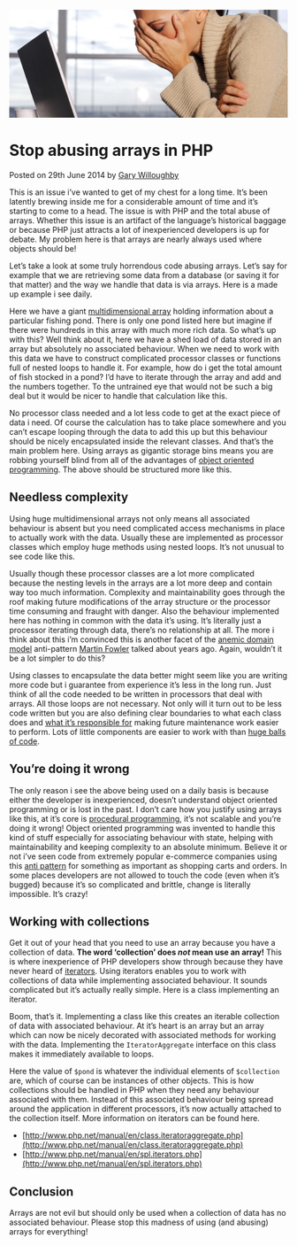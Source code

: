 ![](/articles/images/stop-abusing-arrays-in-php-banner.jpg)

# Stop abusing arrays in PHP

<time>Posted on 29th June 2014 by [Gary Willoughby](/pages/about.html)</time>

This is an issue i’ve wanted to get of my chest for a long time. It’s been latently brewing inside me for a considerable amount of time and it’s starting to come to a head. The issue is with PHP and the total abuse of arrays. Whether this issue is an artifact of the language’s historical baggage or because PHP just attracts a lot of inexperienced developers is up for debate. My problem here is that arrays are nearly always used where objects should be!

Let’s take a look at some truly horrendous code abusing arrays. Let’s say for example that we are retrieving some data from a database (or saving it for that matter) and the way we handle that data is via arrays. Here is a made up example i see daily.

<script src="https://gist.github.com/nomad-software/4ef174e03e6f87673ac3c5ba81da41ff.js"></script>

Here we have a giant [multidimensional array](https://en.wikipedia.org/wiki/Array_data_structure#Multidimensional_arrays) holding information about a particular fishing pond. There is only one pond listed here but imagine if there were hundreds in this array with much more rich data. So what’s up with this? Well think about it, here we have a shed load of data stored in an array but absolutely no associated behaviour. When we need to work with this data we have to construct complicated processor classes or functions full of nested loops to handle it. For example, how do i get the total amount of fish stocked in a pond? I’d have to iterate through the array and add and the numbers together. To the untrained eye that would not be such a big deal but it would be nicer to handle that calculation like this.

<script src="https://gist.github.com/nomad-software/12fca8711de70ef1173b2f89824f5a85.js"></script>

No processor class needed and a lot less code to get at the exact piece of data i need. Of course the calculation has to take place somewhere and you can’t escape looping through the data to add this up but this behaviour should be nicely encapsulated inside the relevant classes. And that’s the main problem here. Using arrays as gigantic storage bins means you are robbing yourself blind from all of the advantages of [object oriented programming](https://en.wikipedia.org/wiki/Object-oriented_programming). The above should be structured more like this.

<script src="https://gist.github.com/nomad-software/67751e417b3ef29a79c4b4a79f31e61e.js"></script>

## Needless complexity

Using huge multidimensional arrays not only means all associated behaviour is absent but you need complicated access mechanisms in place to actually work with the data. Usually these are implemented as processor classes which employ huge methods using nested loops. It’s not unusual to see code like this.

<script src="https://gist.github.com/nomad-software/40405c92bee49630b4075349cfe41e57.js"></script>

Usually though these processor classes are a lot more complicated because the nesting levels in the arrays are a lot more deep and contain way too much information. Complexity and maintainability goes through the roof making future modifications of the array structure or the processor time consuming and fraught with danger. Also the behaviour implemented here has nothing in common with the data it’s using. It’s literally just a processor iterating through data, there’s no relationship at all. The more i think about this i’m convinced this is another facet of the [anemic domain model](https://www.martinfowler.com/bliki/AnemicDomainModel.html) anti-pattern [Martin Fowler](https://en.wikipedia.org/wiki/Martin_Fowler) talked about years ago. Again, wouldn’t it be a lot simpler to do this?

<script src="https://gist.github.com/nomad-software/fdd0e067b263893cde339f52d72c2382.js"></script>

Using classes to encapsulate the data better might seem like you are writing more code but i guarantee from experience it’s less in the long run. Just think of all the code needed to be written in processors that deal with arrays. All those loops are not necessary. Not only will it turn out to be less code written but you are also defining clear boundaries to what each class does and [what it’s responsible for](https://en.wikipedia.org/wiki/Single_responsibility_principle) making future maintenance work easier to perform. Lots of little components are easier to work with than [huge balls of code](https://en.wikipedia.org/wiki/Big_ball_of_mud).

## You’re doing it wrong

The only reason i see the above being used on a daily basis is because either the developer is inexperienced, doesn’t understand object oriented programming or is lost in the past. I don’t care how you justify using arrays like this, at it’s core is [procedural programming](https://en.wikipedia.org/wiki/Procedural_programming), it’s not scalable and you’re doing it wrong! Object oriented programming was invented to handle this kind of stuff especially for associating behaviour with state, helping with maintainability and keeping complexity to an absolute minimum. Believe it or not i’ve seen code from extremely popular e-commerce companies using this [anti pattern](https://en.wikipedia.org/wiki/Anti-pattern) for something as important as shopping carts and orders. In some places developers are not allowed to touch the code (even when it’s bugged) because it’s so complicated and brittle, change is literally impossible. It’s crazy!

## Working with collections

Get it out of your head that you need to use an array because you have a collection of data. **The word ‘collection’ does _not_ mean use an array!** This is where inexperience of PHP developers show through because they have never heard of [iterators](https://en.wikipedia.org/wiki/Iterator). Using iterators enables you to work with collections of data while implementing associated behaviour. It sounds complicated but it’s actually really simple. Here is a class implementing an iterator.

<script src="https://gist.github.com/nomad-software/08035d4bbd536850752ea981e021bab4.js"></script>

Boom, that’s it. Implementing a class like this creates an iterable collection of data with associated behaviour. At it’s heart is an array but an array which can now be nicely decorated with associated methods for working with the data. Implementing the <code>IteratorAggregate</code> interface on this class makes it immediately available to loops.

<script src="https://gist.github.com/nomad-software/87336117022349f1f09817e7954bf53c.js"></script>

Here the value of <code>\$pond</code> is whatever the individual elements of <code>\$collection</code> are, which of course can be instances of other objects. This is how collections should be handled in PHP when they need any behaviour associated with them. Instead of this associated behaviour being spread around the application in different processors, it’s now actually attached to the collection itself. More information on iterators can be found here.

* [http://www.php.net/manual/en/class.iteratoraggregate.php](http://www.php.net/manual/en/class.iteratoraggregate.php)
* [http://www.php.net/manual/en/spl.iterators.php](http://www.php.net/manual/en/spl.iterators.php)

## Conclusion

 Arrays are not evil but should only be used when a collection of data has no associated behaviour. Please stop this madness of using (and abusing) arrays for everything!
